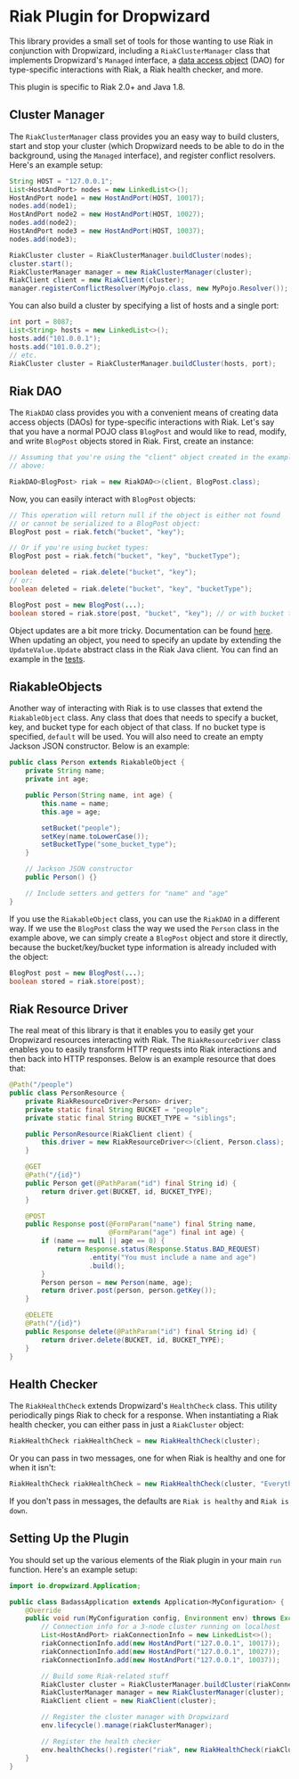 Riak Plugin for Dropwizard
==========================

This library provides a small set of tools for those wanting to use Riak
in conjunction with Dropwizard, including a `RiakClusterManager` class
that implements Dropwizard's `Managed` interface, a [data access
object](http://en.wikipedia.org/wiki/Data_access_object) \(DAO) for
type-specific interactions with Riak, a Riak health checker, and more.

This plugin is specific to Riak 2.0+ and Java 1.8.

## Cluster Manager

The `RiakClusterManager` class provides you an easy way to build
clusters, start and stop your cluster (which Dropwizard needs to be able
to do in the background, using the `Managed` interface), and register
conflict resolvers. Here's an example setup:

```java
String HOST = "127.0.0.1";
List<HostAndPort> nodes = new LinkedList<>();
HostAndPort node1 = new HostAndPort(HOST, 10017);
nodes.add(node1);
HostAndPort node2 = new HostAndPort(HOST, 10027);
nodes.add(node2);
HostAndPort node3 = new HostAndPort(HOST, 10037);
nodes.add(node3);

RiakCluster cluster = RiakClusterManager.buildCluster(nodes);
cluster.start();
RiakClusterManager manager = new RiakClusterManager(cluster);
RiakClient client = new RiakClient(cluster);
manager.registerConflictResolver(MyPojo.class, new MyPojo.Resolver());
```

You can also build a cluster by specifying a list of hosts and a single
port:

```java
int port = 8087;
List<String> hosts = new LinkedList<>();
hosts.add("101.0.0.1");
hosts.add("101.0.0.2");
// etc.
RiakCluster cluster = RiakClusterManager.buildCluster(hosts, port);
```

## Riak DAO

The `RiakDAO` class provides you with a convenient means of creating
data access objects (DAOs) for type-specific interactions with Riak.
Let's say that you have a normal POJO class `BlogPost` and would like to
read, modify, and write `BlogPost` objects stored in Riak. First, create
an instance:

```java
// Assuming that you're using the "client" object created in the example
// above:

RiakDAO<BlogPost> riak = new RiakDAO<>(client, BlogPost.class);
```

Now, you can easily interact with `BlogPost` objects:

```java
// This operation will return null if the object is either not found
// or cannot be serialized to a BlogPost object:
BlogPost post = riak.fetch("bucket", "key");

// Or if you're using bucket types:
BlogPost post = riak.fetch("bucket", "key", "bucketType");

boolean deleted = riak.delete("bucket", "key");
// or:
boolean deleted = riak.delete("bucket", "key", "bucketType");

BlogPost post = new BlogPost(...);
boolean stored = riak.store(post, "bucket", "key"); // or with bucket type
```

Object updates are a bit more tricky. Documentation can be found
[here](http://docs.basho.com/riak/latest/dev/using/updates/#Java-Client-Example).
When updating an object, you need to specify an update by extending the
`UpdateValue.Update` abstract class in the Riak Java client. You can
find an example in the
[tests](https://github.com/lucperkins/dropwizard-riak/blob/master/src/test/java/com/lucperkins/dropwizard/riak/RiakDAOTest.java).

## RiakableObjects

Another way of interacting with Riak is to use classes that extend the
`RiakableObject` class. Any class that does that needs to specify a
bucket, key, and bucket type for each object of that class. If no bucket
type is specified, `default` will be used. You will also need to create
an empty Jackson JSON constructor. Below is an example:

```java
public class Person extends RiakableObject {
    private String name;
    private int age;

    public Person(String name, int age) {
        this.name = name;
        this.age = age;

        setBucket("people");
        setKey(name.toLowerCase());
        setBucketType("some_bucket_type");
    }

    // Jackson JSON constructor
    public Person() {}

    // Include setters and getters for "name" and "age"
}
```

If you use the `RiakableObject` class, you can use the `RiakDAO` in a
different way. If we use the `BlogPost` class the way we used the
`Person` class in the example above, we can simply create a `BlogPost`
object and store it directly, because the bucket/key/bucket type
information is already included with the object:

```java
BlogPost post = new BlogPost(...);
boolean stored = riak.store(post);
```

## Riak Resource Driver

The real meat of this library is that it enables you to easily get your
Dropwizard resources interacting with Riak. The `RiakResourceDriver`
class enables you to easily transform HTTP requests into Riak
interactions and then back into HTTP responses. Below is an example
resource that does that:

```java
@Path("/people")
public class PersonResource {
    private RiakResourceDriver<Person> driver;
    private static final String BUCKET = "people";
    private static final String BUCKET_TYPE = "siblings";

    public PersonResource(RiakClient client) {
        this.driver = new RiakResourceDriver<>(client, Person.class);
    }

    @GET
    @Path("/{id}")
    public Person get(@PathParam("id") final String id) {
        return driver.get(BUCKET, id, BUCKET_TYPE);
    }

    @POST
    public Response post(@FormParam("name") final String name,
                         @FormParam("age") final int age) {
        if (name == null || age == 0) {
            return Response.status(Response.Status.BAD_REQUEST)
                    .entity("You must include a name and age")
                    .build();
        }
        Person person = new Person(name, age);
        return driver.post(person, person.getKey());
    }

    @DELETE
    @Path("/{id}")
    public Response delete(@PathParam("id") final String id) {
        return driver.delete(BUCKET, id, BUCKET_TYPE);
    }
}
```

## Health Checker

The `RiakHealthCheck` extends Dropwizard's `HealthCheck` class. This
utility periodically pings Riak to check for a response. When
instantiating a Riak health checker, you can either pass in just a
`RiakCluster` object:

```java
RiakHealthCheck riakHealthCheck = new RiakHealthCheck(cluster);
```

Or you can pass in two messages, one for when Riak is healthy and one
for when it isn't:

```java
RiakHealthCheck riakHealthCheck = new RiakHealthCheck(cluster, "Everything is peachy", "Oh shit!");
```

If you don't pass in messages, the defaults are `Riak is healthy` and
`Riak is down`.

## Setting Up the Plugin

You should set up the various elements of the Riak plugin in your main
`run` function. Here's an example setup:

```java
import io.dropwizard.Application;

public class BadassApplication extends Application<MyConfiguration> {
    @Override
    public void run(MyConfiguration config, Environment env) throws Exception {
        // Connection info for a 3-node cluster running on localhost
        List<HostAndPort> riakConnectionInfo = new LinkedList<>();
        riakConnectionInfo.add(new HostAndPort("127.0.0.1", 10017));
        riakConnectionInfo.add(new HostAndPort("127.0.0.1", 10027));
        riakConnectionInfo.add(new HostAndPort("127.0.0.1", 10037));

        // Build some Riak-related stuff
        RiakCluster cluster = RiakClusterManager.buildCluster(riakConnectionInfo);
        RiakClusterManager manager = new RiakClusterManager(cluster);
        RiakClient client = new RiakClient(cluster);

        // Register the cluster manager with Dropwizard
        env.lifecycle().manage(riakClusterManager);

        // Register the health checker
        env.healthChecks().register("riak", new RiakHealthCheck(riakCluster, "YEY!", "WOMP WOMP"));
    }
}
```
